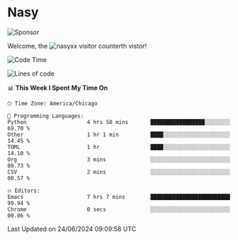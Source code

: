 # Nasy

<!--
<p align="center">
<img height="200" src="https://github-readme-stats.vercel.app/api?username=nasyxx&count_private=true&show_icons=true&theme=dracula&include_all_commits=true"/>
<img height="200" src="https://github-readme-stats.vercel.app/api/top-langs/?username=nasyxx&theme=dracula&hide=html,jupyter+notebook&count_private=true&show_icons=true"/>
</p>

  
----------------
-->

![Sponsor](https://img.shields.io/static/v1.svg?label=Sponsor&message=%E2%9D%A4&logo=GitHub&style=flat&color=pink)
 
Welcome, the ![nasyxx visitor counter](https://count.getloli.com/get/@nasyxx?theme=rule34)th vistor!
 
<!--START_SECTION:waka-->
![Code Time](http://img.shields.io/badge/Code%20Time-4%2C527%20hrs%2015%20mins-blue)

![Lines of code](https://img.shields.io/badge/From%20Hello%20World%20I%27ve%20Written-6.3%20million%20lines%20of%20code-blue)

📊 **This Week I Spent My Time On** 

```text
🕑︎ Time Zone: America/Chicago

💬 Programming Languages: 
Python                   4 hrs 58 mins       █████████████████░░░░░░░░   69.70 % 
Other                    1 hr 1 min          ████░░░░░░░░░░░░░░░░░░░░░   14.45 % 
TOML                     1 hr                ████░░░░░░░░░░░░░░░░░░░░░   14.10 % 
Org                      3 mins              ░░░░░░░░░░░░░░░░░░░░░░░░░   00.73 % 
CSV                      2 mins              ░░░░░░░░░░░░░░░░░░░░░░░░░   00.57 % 

🔥 Editors: 
Emacs                    7 hrs 7 mins        █████████████████████████   99.94 % 
Chrome                   0 secs              ░░░░░░░░░░░░░░░░░░░░░░░░░   00.06 % 
```


 Last Updated on 24/06/2024 09:09:58 UTC
<!--END_SECTION:waka-->

<!-- ![visitors](https://visitor-badge.laobi.icu/badge?page_id=nasyxx.nasyxx) -->
